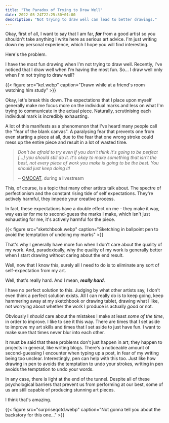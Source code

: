 ```yaml
---
title: "The Paradox of Trying to Draw Well"
date: 2022-05-24T22:25:30+01:00
description: "Not trying to draw well can lead to better drawings."
---
```


Okay, first of all, I want to say that I am far, ***far*** from a good artist so you shouldn't take anything I write here as serious art advice. I'm just writing down my personal experience, which I hope you will find interesting.

Here's the problem.

I have the most fun drawing when I'm not trying to draw well. Recently, I've noticed that I draw well when I'm having the most fun. So... I draw well only when I'm not trying to draw well?

{{< figure src="kel.webp" caption="Drawn while at a friend's room watching him study" >}}

Okay, let's break this down. The expectations that I place upon myself generally make me focus more on the individual marks and less on what I'm trying to communicate in the actual piece. Naturally, scrutinising each individual mark is incredibly exhausting.

A lot of this manifests as a phenomenon that I've heard many people call the "fear of the blank canvas". A paralysing fear that prevents one from even starting a piece at all, due to the fear that one wrong stroke could mess up the entire piece and result in a lot of wasted time.

> *Don't be afraid to try even if you don't think it's going to be perfect \[...\] you should still do it. It's okay to make something that isn't the best, not every piece of work you make is going to be the best. You should just keep doing it!*
> 
> ~ [OMOCAT](https://www.omocat.com/), during a livestream

This, of course, is a topic that many other artists talk about. The spectre of perfectionism and the constant rising tide of self expectations. They're actively harmful, they impede your creative process.

In fact, these expectations have a double effect on me - they make it way, way easier for me to second-guess the marks I make, which isn't just exhausting for me, it's actively harmful for the piece.

{{< figure src="sketchbook.webp" caption="Sketching in ballpoint pen to avoid the temptation of undoing my marks" >}}

That's why I generally have more fun when I don't care about the quality of my work. And, paradoxically, why the quality of my work is generally better when I start drawing without caring about the end result.

Well, now that I know this, surely all I need to do is to eliminate any sort of self-expectation from my art.

Well, that's really hard. And I mean, ***really hard***.

I have no perfect solution to this. Judging by what other artists say, I don't even think a perfect solution exists. All I can really do is to keep going, keep hammering away at my sketchbook or drawing tablet, drawing what I like, not worrying about whether the work I produce is actually *good* or not.

Obviously I *should* care about the mistakes I make at least *some of the time*, in order to improve. I like to see it this way. There are times that I set aside to improve my art skills and times that I set aside to just have fun. I want to make sure that times never blur into each other.

It must be said that these problems don't just happen in art; they happen to projects in general, like writing blogs. There's a noticeable amount of second-guessing I encounter when typing up a post, in fear of my writing being too unclear. Interestingly, pen can help with this too. Just like how drawing in pen to avoids the temptation to undo your strokes, writing in pen avoids the temptation to undo your words.

In any case, there is light at the end of the tunnel. Despite all of these psychological barriers that prevent us from performing at our best, some of us are still capable of producing stunning art pieces.

I think that's amazing.

{{< figure src="surpriseqotd.webp" caption="Not gonna tell you about the backstory for this one..." >}}
